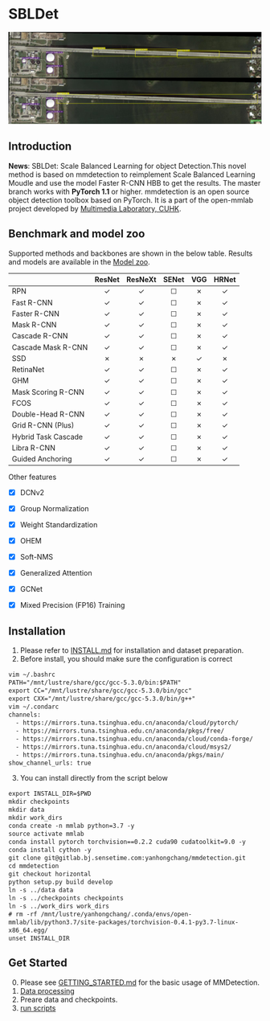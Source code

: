 # SBLDet
![demo image](demo/P2261.png)

## Introduction
**News**: SBLDet: Scale Balanced Learning for object Detection.This novel method is based on mmdetection to reimplement Scale Balanced Learning Moudle and use the model Faster R-CNN HBB to get the results.
The master branch works with **PyTorch 1.1** or higher.
mmdetection is an open source object detection toolbox based on PyTorch. It is
a part of the open-mmlab project developed by [Multimedia Laboratory, CUHK](http://mmlab.ie.cuhk.edu.hk/).

## Benchmark and model zoo

Supported methods and backbones are shown in the below table.
Results and models are available in the [Model zoo](docs/MODEL_ZOO.md).

|                    | ResNet   | ResNeXt  | SENet    | VGG      | HRNet |
|--------------------|:--------:|:--------:|:--------:|:--------:|:-----:|
| RPN                | ✓        | ✓        | ☐        | ✗        | ✓     |
| Fast R-CNN         | ✓        | ✓        | ☐        | ✗        | ✓     |
| Faster R-CNN       | ✓        | ✓        | ☐        | ✗        | ✓     |
| Mask R-CNN         | ✓        | ✓        | ☐        | ✗        | ✓     |
| Cascade R-CNN      | ✓        | ✓        | ☐        | ✗        | ✓     |
| Cascade Mask R-CNN | ✓        | ✓        | ☐        | ✗        | ✓     |
| SSD                | ✗        | ✗        | ✗        | ✓        | ✗     |
| RetinaNet          | ✓        | ✓        | ☐        | ✗        | ✓     |
| GHM                | ✓        | ✓        | ☐        | ✗        | ✓     |
| Mask Scoring R-CNN | ✓        | ✓        | ☐        | ✗        | ✓     |
| FCOS               | ✓        | ✓        | ☐        | ✗        | ✓     |
| Double-Head R-CNN  | ✓        | ✓        | ☐        | ✗        | ✓     |
| Grid R-CNN (Plus)  | ✓        | ✓        | ☐        | ✗        | ✓     |
| Hybrid Task Cascade| ✓        | ✓        | ☐        | ✗        | ✓     |
| Libra R-CNN        | ✓        | ✓        | ☐        | ✗        | ✓     |
| Guided Anchoring   | ✓        | ✓        | ☐        | ✗        | ✓     |

Other features
- [x] DCNv2
- [x] Group Normalization
- [x] Weight Standardization
- [x] OHEM
- [x] Soft-NMS
- [x] Generalized Attention
- [x] GCNet
- [x] Mixed Precision (FP16) Training


## Installation

1. Please refer to [INSTALL.md](docs/INSTALL.md) for installation and dataset preparation.
2. Before install, you should make sure the configuration is correct

```shell
vim ~/.bashrc
PATH="/mnt/lustre/share/gcc/gcc-5.3.0/bin:$PATH"
export CC="/mnt/lustre/share/gcc/gcc-5.3.0/bin/gcc"
export CXX="/mnt/lustre/share/gcc/gcc-5.3.0/bin/g++"
vim ~/.condarc
channels:
  - https://mirrors.tuna.tsinghua.edu.cn/anaconda/cloud/pytorch/
  - https://mirrors.tuna.tsinghua.edu.cn/anaconda/pkgs/free/
  - https://mirrors.tuna.tsinghua.edu.cn/anaconda/cloud/conda-forge/
  - https://mirrors.tuna.tsinghua.edu.cn/anaconda/cloud/msys2/
  - https://mirrors.tuna.tsinghua.edu.cn/anaconda/pkgs/main/
show_channel_urls: true
```

3. You can install directly from the script below

```shell
export INSTALL_DIR=$PWD
mkdir checkpoints
mkdir data
mkdir work_dirs
conda create -n mmlab python=3.7 -y
source activate mmlab
conda install pytorch torchvision==0.2.2 cuda90 cudatoolkit=9.0 -y
conda install cython -y
git clone git@gitlab.bj.sensetime.com:yanhongchang/mmdetection.git
cd mmdetection
git checkout horizontal
python setup.py build develop
ln -s ../data data
ln -s ../checkpoints checkpoints
ln -s ../work_dirs work_dirs
# rm -rf /mnt/lustre/yanhongchang/.conda/envs/open-mmlab/lib/python3.7/site-packages/torchvision-0.4.1-py3.7-linux-x86_64.egg/
unset INSTALL_DIR
```

## Get Started

0. Please see [GETTING_STARTED.md](docs/GETTING_STARTED.md) for the basic usage of MMDetection.
1. [Data processing](http://gitlab.bj.sensetime.com/yanhongchang/rs_devkit/blob/master/DOTA_devkit/DOTA2COCO.py)
2. Preare data and checkpoints.
3. [run scripts](http://gitlab.bj.sensetime.com/yanhongchang/mmdetection/blob/horizontal/train_faster_hrnet.sh)
